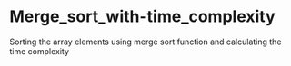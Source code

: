 # Merge_sort_with-time_complexity
Sorting the array elements using merge sort function and calculating the time complexity

